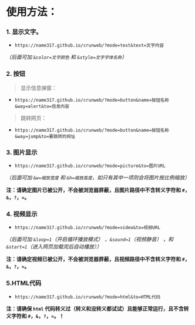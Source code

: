 # 使用方法：

### 1. 显示文字。

 - `https://name317.github.io/crunweb/?mode=text&text=文字内容`
   
_（后面可加 `&color=文字颜色` 和 `&style=文字字体名称`）_

### 2. 按钮

> 显示信息弹窗：
 - `https://name317.github.io/crunweb/?mode=button&name=按钮名称&way=alert&to=信息内容`

> 跳转网页：
 - `https://name317.github.io/crunweb/?mode=button&name=按钮名称&way=jump&to=要跳转的网址`

### 3. 图片显示

 - `https://name317.github.io/crunweb/?mode=picture&to=图片URL`

_（后面可加 `&w=缩放宽度` 和 `&h=缩放高度`，如只有其中一项则会将图片按比例缩放）_

**注：请确定图片已被公开，不会被浏览器屏蔽，且图片路径中不含转义字符和 `#`，`&`，`?`，`=`。**

### 4. 视频显示

 - `https://name317.github.io/crunweb/?mode=video&to=视频URL`

_（后面可加 `&loop=1`（开启循环播放模式） ，`&sound=1`（视频静音） ，和 `&start=1`（进入网页加载完后自动播放））_

**注：请确定视频已被公开，不会被浏览器屏蔽，且视频路径中不含转义字符和 `#`，`&`，`?`，`=`。**

### 5.HTML代码

 - `https://name317.github.io/crunweb/?mode=html&to=HTML代码`

**注：请确保 `html` 代码转义过（转义和没转义都试试）且能够正常运行，且不含转义字符和 `#`，`&`，`?`，`=`。！**
